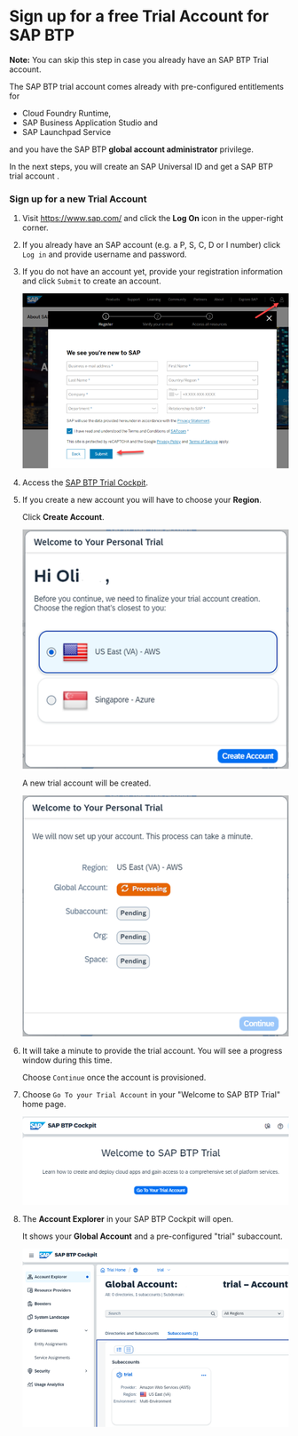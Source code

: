 # Sign up for a free Trial Account for SAP BTP

**Note:** You can skip this step in case you already have an SAP BTP Trial account.

The SAP BTP trial account comes already with pre-configured entitlements for  

- Cloud Foundry Runtime, 
- SAP Business Application Studio and 
- SAP Launchpad Service 

and you have the SAP BTP **global account administrator** privilege.

In the next steps, you will create an SAP Universal ID and get a SAP BTP trial account .



### Sign up for a new Trial Account

1. Visit https://www.sap.com/ and click the **Log On** icon in the upper-right corner.

2. If you already have an SAP account (e.g. a P, S, C, D or I number) click `Log in` and provide username and password. 

3. If you do not have an account yet, provide your registration information and click `Submit` to create an account. 

   ![](images/2_trial_1_registertrial.png)

4. Access the [SAP BTP Trial Cockpit](https://cockpit.hanatrial.ondemand.com/trial/#/home/trial).


5. If you create a new account you will have to choose your **Region**. 

   Click **Create Account**.
 
   ![](images/2_trial_2_choose_region.png)

   A new trial account will be created.

   ![](images/2_trial_6_trial_pending.png)

6. It will take a minute to provide the trial account. You will see a progress window during this time. 

    Choose `Continue` once the account is provisioned.

7. Choose `Go To your Trial Account` in your "Welcome to SAP BTP Trial" home page.

   ![](images/2_trial_3_goto.png)

8. The **Account Explorer** in your SAP BTP Cockpit will open.

    It shows your **Global Account** and a pre-configured "trial" subaccount. 
   
   ![](images/2_trial_4_account.png)


